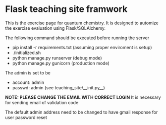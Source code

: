Flask teaching site framwork
============================

This is the exercise page for quantum chemistry. 
It is designed to automize the exercise evaluation using Flask/SQLAlchemy.

The following command should be executed before running the server
* pip install -r requirements.txt (assuming proper enviroment is setup)
* ./initialized.sh
* python manage.py runserver (debug mode)
* python manage.py gunicorn (production mode)

The admin is set to be 
* account: admin
* passwd: admin
(see teaching\_site/\_\_init.py\_\_)

__NOTE: PLEASE CHANGE THE EMAIL WITH CORRECT LOGIN__
It is necessary for sending email of validation code

The default admin address need to be changed to have gmail response for user password reset
